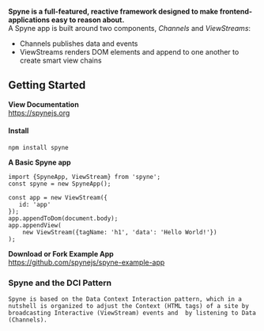 **Spyne is a full-featured, reactive framework designed to make frontend-applications easy to reason about.**<br/>
A Spyne app is built around two components, *Channels* and *ViewStreams*:
* Channels publishes data and events
* ViewStreams renders DOM elements and append to one another to create smart view chains


## Getting Started ##
**View Documentation**<br/>
https://spynejs.org

#### Install ####
```
npm install spyne
```
**A Basic Spyne app**
```
import {SpyneApp, ViewStream} from 'spyne';
const spyne = new SpyneApp();

const app = new ViewStream({
   id: 'app'
});
app.appendToDom(document.body);
app.appendView(
    new ViewStream({tagName: 'h1', 'data': 'Hello World!'})
);

```

**Download or Fork Example App**<br/>
https://github.com/spynejs/spyne-example-app <br>


### Spyne and the DCI Pattern ###
```
Spyne is based on the Data Context Interaction pattern, which in a nutshell is organized to adjust the Context (HTML tags) of a site by broadcasting Interactive (ViewStream) events and  by listening to Data (Channels).
```


